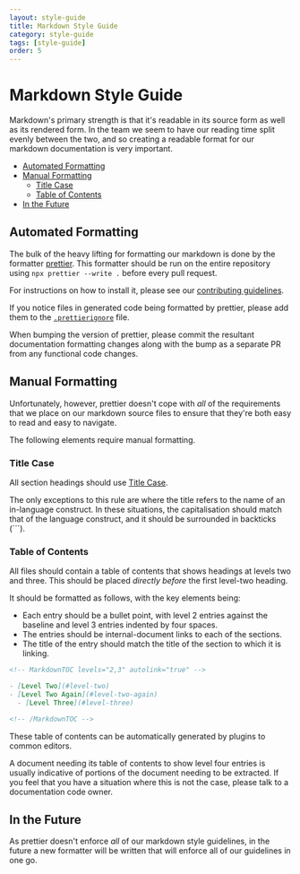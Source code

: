 ```yaml
---
layout: style-guide
title: Markdown Style Guide
category: style-guide
tags: [style-guide]
order: 5
---
```


# Markdown Style Guide

Markdown's primary strength is that it's readable in its source form as well as
its rendered form. In the team we seem to have our reading time split evenly
between the two, and so creating a readable format for our markdown
documentation is very important.

<!-- MarkdownTOC levels="2,3" autolink="true" -->

- [Automated Formatting](#automated-formatting)
- [Manual Formatting](#manual-formatting)
    - [Title Case](#title-case)
    - [Table of Contents](#table-of-contents)
- [In the Future](#in-the-future)

<!-- /MarkdownTOC -->

## Automated Formatting

The bulk of the heavy lifting for formatting our markdown is done by the
formatter [prettier](https://prettier.io). This formatter should be run on the
entire repository using `npx prettier --write .` before every pull request.

For instructions on how to install it, please see our
[contributing guidelines](../CONTRIBUTING.md#getting-set-up-documentation).

If you notice files in generated code being formatted by prettier, please add
them to the [`.prettierignore`](../../.prettierignore) file.

When bumping the version of prettier, please commit the resultant documentation
formatting changes along with the bump as a separate PR from any functional code
changes.

## Manual Formatting

Unfortunately, however, prettier doesn't cope with _all_ of the requirements
that we place on our markdown source files to ensure that they're both easy to
read and easy to navigate.

The following elements require manual formatting.

### Title Case

All section headings should use
[Title Case](https://en.wikipedia.org/wiki/Letter_case#Title_case).

The only exceptions to this rule are where the title refers to the name of an
in-language construct. In these situations, the capitalisation should match that
of the language construct, and it should be surrounded in backticks (`\``).

### Table of Contents

All files should contain a table of contents that shows headings at levels two
and three. This should be placed _directly before_ the first level-two heading.

It should be formatted as follows, with the key elements being:

- Each entry should be a bullet point, with level 2 entries against the baseline
  and level 3 entries indented by four spaces.
- The entries should be internal-document links to each of the sections.
- The title of the entry should match the title of the section to which it is
  linking.

```md
<!-- MarkdownTOC levels="2,3" autolink="true" -->

- [Level Two](#level-two)
- [Level Two Again](#level-two-again)
  - [Level Three](#level-three)

<!-- /MarkdownTOC -->
```

These table of contents can be automatically generated by plugins to common
editors.

A document needing its table of contents to show level four entries is usually
indicative of portions of the document needing to be extracted. If you feel that
you have a situation where this is not the case, please talk to a documentation
code owner.

## In the Future

As prettier doesn't enforce _all_ of our markdown style guidelines, in the
future a new formatter will be written that will enforce all of our guidelines
in one go.
